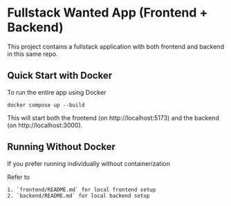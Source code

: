 # Fullstack Wanted App (Frontend + Backend)

This project contains a fullstack application with both frontend and backend in this same repo.

## Quick Start with Docker

To run the entire app using Docker

```
docker compose up --build
```

This will start both the frontend (on http://localhost:5173) and the backend (on http://localhost:3000).

## Running Without Docker
If you prefer running individually without containerization

Refer to
```
1. `frontend/README.md` for local frontend setup
2. `backend/README.md` for local backend setup
```

